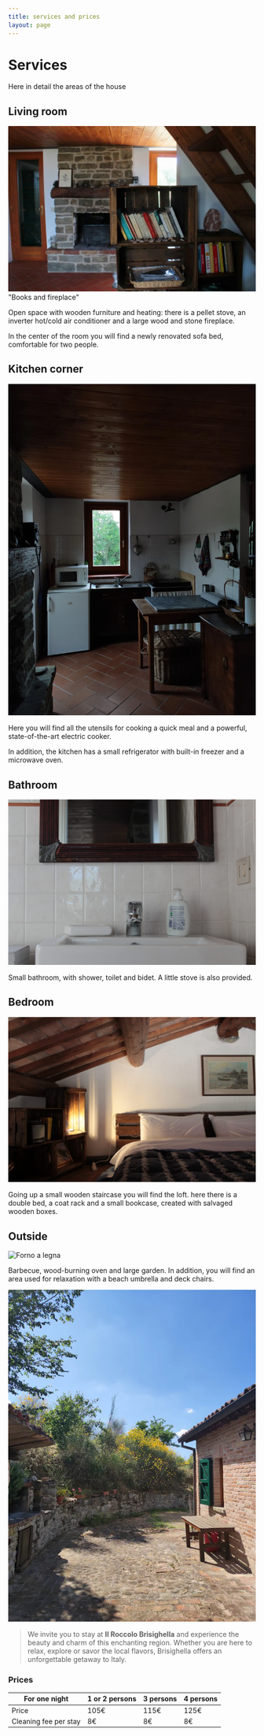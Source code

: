 ```yaml
---
title: services and prices
layout: page
---
```


# Services 

Here in detail the areas of the house

## Living room 

![Living room](/assets/images/libreriavicino.jpg)"Books and fireplace"

Open space with wooden furniture and heating: there is a pellet stove, an inverter hot/cold air conditioner and a large wood and stone fireplace.

In the center of the room you will find a newly renovated sofa bed, comfortable for two people.

## Kitchen corner 

![Kitchen](/assets/images/cucina5.jpg)

Here you will find all the utensils for cooking a quick meal and a powerful, state-of-the-art electric cooker.

In addition, the kitchen has a small refrigerator with built-in freezer and a microwave oven.

## Bathroom 

![Sink](/assets/images/bagno.jpg)

Small bathroom, with shower, toilet and bidet. A little stove is also provided. 

## Bedroom 

![Bedroom](/assets/images/cameradaletto.jpg)

Going up a small wooden staircase you will find the loft. here there is a double bed, a coat rack and a small bookcase, created with salvaged wooden boxes. 

## Outside 

![Forno a legna](/assets/images/fornoalegna.jpg)

Barbecue, wood-burning oven and large garden. In addition, you will find an area used for relaxation with a beach umbrella and deck chairs.

![Garden](/assets/images/retro.jpg)

> We invite you to stay at **Il Roccolo Brisighella** and experience the beauty and charm of this enchanting region. Whether you are here to relax, explore or savor the local flavors, Brisighella offers an unforgettable getaway to Italy.

### Prices

For one night         | 1 or 2 persons        | 3 persons             | 4 persons
--------------------- | --------------------- | --------------------- | ---------------------
Price                 | 105€                  | 115€                  | 125€
Cleaning fee per stay | 8€                    | 8€                    | 8€
